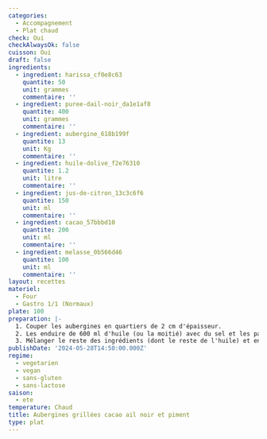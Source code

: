 ```yaml
---
categories:
  - Accompagnement
  - Plat chaud
check: Oui
checkAlwaysOk: false
cuisson: Oui
draft: false
ingredients:
  - ingredient: harissa_cf0e8c63
    quantite: 50
    unit: grammes
    commentaire: ''
  - ingredient: puree-dail-noir_da1e1af8
    quantite: 400
    unit: grammes
    commentaire: ''
  - ingredient: aubergine_618b199f
    quantite: 13
    unit: Kg
    commentaire: ''
  - ingredient: huile-dolive_f2e76310
    quantite: 1.2
    unit: litre
    commentaire: ''
  - ingredient: jus-de-citron_13c3c6f6
    quantite: 150
    unit: ml
    commentaire: ''
  - ingredient: cacao_57bbbd10
    quantite: 200
    unit: ml
    commentaire: ''
  - ingredient: melasse_0b566d46
    quantite: 100
    unit: ml
    commentaire: ''
layout: recettes
materiel:
  - Four
  - Gastro 1/1 (Normaux)
plate: 100
preparation: |-
  1. Couper les aubergines en quartiers de 2 cm d'épaisseur.
  2. Les enduire de 600 ml d'huile (ou la moitié) avec du sel et les passer 10 minutes au four à 200°C
  3. Mélanger le reste des ingrédients (dont le reste de l'huile) et enduire les aubergines avec puis les remettre à cuire 10 à 15 minutes.
publishDate: '2024-05-28T14:50:00.000Z'
regime:
  - vegetarien
  - vegan
  - sans-gluten
  - sans-lactose
saison:
  - ete
temperature: Chaud
title: Aubergines grillées cacao ail noir et piment
type: plat
---
```



